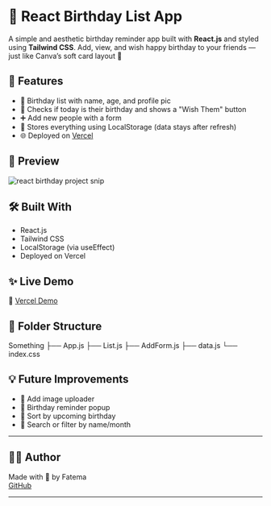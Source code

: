 # 🎂 React Birthday List App

A simple and aesthetic birthday reminder app built with **React.js** and styled using **Tailwind CSS**. Add, view, and wish happy birthday to your friends — just like Canva’s soft card layout 💜

## 🚀 Features

- 🎉 Birthday list with name, age, and profile pic
- 📅 Checks if today is their birthday and shows a "Wish Them" button
- ➕ Add new people with a form
- 💾 Stores everything using LocalStorage (data stays after refresh)
- 🌐 Deployed on [Vercel](#) 

## 📸 Preview

![react birthday project snip](https://github.com/user-attachments/assets/73b1b579-516c-4cfb-832e-f2fe99dd12c4)

## 🛠️ Built With

- React.js
- Tailwind CSS
- LocalStorage (via useEffect)
- Deployed on Vercel 

## ✨ Live Demo

🔗 [Vercel Demo](react-birthday-list-g47pow52z-fatema-surajs-projects.vercel.app)  

## 📂 Folder Structure
Something
├── App.js
├── List.js
├── AddForm.js
├── data.js
└── index.css

## 💡 Future Improvements

- 🎨 Add image uploader
- 🔔 Birthday reminder popup
- 📆 Sort by upcoming birthday
- 🔎 Search or filter by name/month

---

## 👩‍💻 Author

Made with 💖 by Fatema  
[GitHub](https://github.com/Fatema-coder)

---

